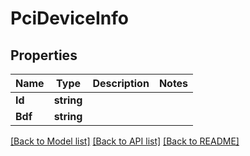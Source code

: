# PciDeviceInfo

## Properties

Name | Type | Description | Notes
------------ | ------------- | ------------- | -------------
**Id** | **string** |  | 
**Bdf** | **string** |  | 

[[Back to Model list]](../README.md#documentation-for-models) [[Back to API list]](../README.md#documentation-for-api-endpoints) [[Back to README]](../README.md)


